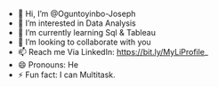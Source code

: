 - 👋 Hi, I’m @Oguntoyinbo-Joseph
- 👀 I’m interested in Data Analysis 
- 🌱 I’m currently learning Sql & Tableau 
- 💞️ I’m looking to collaborate with you
- 📫 Reach me Via LinkedIn: https://bit.ly/MyLiProfile_
- 😄 Pronouns: He
- ⚡ Fun fact: I can Multitask.

<!---
Oguntoyinbo-Joseph/Oguntoyinbo-Joseph is a ✨ special ✨ repository because its `README.md` (this file) appears on your GitHub profile.
You can click the Preview link to take a look at your changes.
--->
